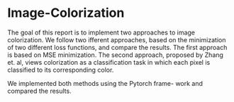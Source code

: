 # Image-Colorization

The goal of this report is to implement two approaches
to image colorization. We follow two ifferent approaches,
based on the minimization of two different loss functions,
and compare the results. The first approach is based on
MSE minimization. The second approach, proposed by
Zhang et. al, views colorization as a classification task
in which each pixel is classified to its corresponding color.

We implemented both methods using the Pytorch frame-
work and compared the results.
